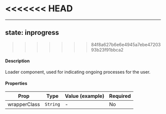 <<<<<<< HEAD
=======
---
state: inprogress
---

>>>>>>> 84f8a627b6e6e4945a7ebe4720393b23f91bbca2
#### Description

Loader component, used for indicating ongoing processes for the user.

#### Properties

| Prop         | Type     | Value (example) | Required |
| ------------ | -------- | --------------- | -------- |
| wrapperClass | `String` | -               | No       |
